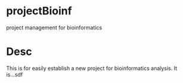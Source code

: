 # projectBioinf
project management for bioinformatics

# Desc
This is for easily establish a new project for bioinformatics analysis.
It is...sdf